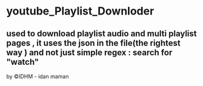 # youtube_Playlist_Downloder
## used to download playlist audio and multi playlist pages , it uses the json in the file(the rightest way ) and not just simple regex :  search for "watch" 
by ©IDHM - idan maman
